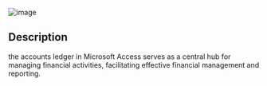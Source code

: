 ![image](https://github.com/GoodbyeKittyy/Accounts-Ledger-Database/assets/161730857/cabde8a9-c372-48d7-a208-e563c4fff258)

 ## Description

 the accounts ledger in Microsoft Access serves as a central hub for managing financial activities, facilitating effective financial management and reporting.
